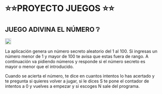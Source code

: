 # :star::star:PROYECTO JUEGOS :star::star:
## JUEGO ADIVINA EL NÚMERO :grey_question:
<picture>
  <img alt="Programando" src="https://cdn.pixabay.com/photo/2013/07/12/17/21/dice-152070_1280.png" width="20" height="20">
</picture>

La aplicación genera un número secreto aleatorio del 1 al 100. Si ingresas un número menor de 1 y mayor de 100 te avisa que estas fuera de rango. A continuación va pidiendo números y responde si el número secreto es mayor o menor que el introducido.

Cuando se acierta el número, te dice en cuantos intentos lo has acertado y te pregunta si quieres volver a jugar, si le dices S te pone el contador de intentos a 0 y vuelves a empezar y si escoges N sale del programa.
